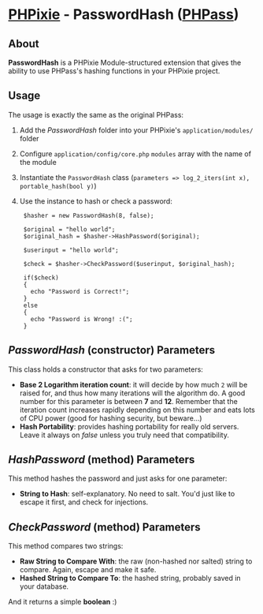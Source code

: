 [PHPixie](http://www.phpixie.com) - PasswordHash ([PHPass](http://www.openwall.com/phpass/))
=====================
About
---------------
**PasswordHash** is a PHPixie Module-structured extension that gives the ability to use PHPass's hashing functions
in your PHPixie project.

Usage
---------------
The usage is exactly the same as the original PHPass:

1. Add the *PasswordHash* folder into your PHPixie's `application/modules/` folder
2. Configure `application/config/core.php` `modules` array with the name of the module
3. Instantiate the `PasswordHash` class (`parameters => log_2_iters(int x), portable_hash(bool y)`)
4. Use the instance to hash or check a password:

        $hasher = new PasswordHash(8, false);
        
        $original = "hello world";
        $original_hash = $hasher->HashPassword($original);
        
        $userinput = "hello world";
        
        $check = $hasher->CheckPassword($userinput, $original_hash);
        
        if($check)
        {
          echo "Password is Correct!";
        }
        else
        {
          echo "Password is Wrong! :(";
        }

*PasswordHash* (constructor) Parameters
---------------------------
This class holds a constructor that asks for two parameters:

* **Base 2 Logarithm iteration count**: it will decide by how much `2` will be raised for, and thus how many iterations will the algorithm do.
        A good number for this parameter is between **7** and **12**. Remember that the iteration count increases rapidly depending on this number
        and eats lots of CPU power (good for hashing security, but beware...)
* **Hash Portability**: provides hashing portability for really old servers. Leave it always on *false* unless you truly need that compatibility.

*HashPassword* (method) Parameters
-----------------------
This method hashes the password and just asks for one parameter:

* **String to Hash**: self-explanatory. No need to salt. You'd just like to escape it first, and check for injections.

*CheckPassword* (method) Parameters
-------------------------
This method compares two strings:

* **Raw String to Compare With**: the raw (non-hashed nor salted) string to compare. Again, escape and make it safe.
* **Hashed String to Compare To**: the hashed string, probably saved in your database.

And it returns a simple **boolean** :)
